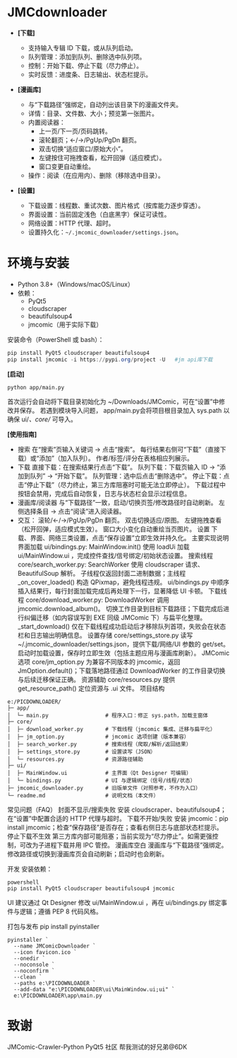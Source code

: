 # JMCdownloader
- **[下载]**
  - 支持输入专辑 ID 下载，或从队列启动。
  - 队列管理：添加到队列、删除选中队列项。
  - 控制：开始下载、停止下载（尽力停止）。
  - 实时反馈：进度条、日志输出、状态栏提示。

- **[漫画库]**
  - 与“下载路径”强绑定，自动列出该目录下的漫画文件夹。
  - 详情：目录、文件数、大小；预览第一张图片。
  - 内置阅读器：
    - 上一页/下一页/页码跳转。
    - 滚轮翻页；←/→/PgUp/PgDn 翻页。
    - 双击切换“适应窗口/原始大小”。
    - 左键按住可拖拽查看，松开回弹（适应模式）。
    - 窗口变更自动重绘。
  - 操作：阅读（在应用内）、删除（移除选中目录）。

- **[设置]**
  - 下载设置：线程数、重试次数、图片格式（按库能力逐步穿透）。
  - 界面设置：当前固定浅色（白底黑字）保证可读性。
  - 网络设置：HTTP 代理、超时。
  - 设置持久化：`~/.jmcomic_downloader/settings.json`。

# 环境与安装

- Python 3.8+（Windows/macOS/Linux）
- 依赖：
  - PyQt5
  - cloudscraper
  - beautifulsoup4
  - jmcomic（用于实际下载）

安装命令（PowerShell 或 bash）：
```powershell
pip install PyQt5 cloudscraper beautifulsoup4
pip install jmcomic -i https://pypi.org/project -U   #jm api库下载
```

**[启动]**
```
python app/main.py
```
 首次运行会自动将下载目录初始化为 ~/Downloads/JMComic，可在“设置”中修改并保存。
 若遇到模块导入问题，
 app/main.py会将项目根目录加入 sys.path 以确保 ui/*、core/* 可导入。

**[使用指南]**
 - 搜索
在“搜索”页输入关键词 → 点击“搜索”。
每行结果右侧可“下载”（直接下载）或“添加”（加入队列）。
作者/标签/评分在表格相应列展示。
 - 下载
直接下载：在搜索结果行点击“下载”。
队列下载：下载页输入 ID → “添加到队列” → “开始下载”。
队列管理：选中后点击“删除选中”。
停止下载：点击“停止下载”（尽力终止，第三方库阻塞时可能无法立即停止）。
下载过程中按钮会禁用，完成后自动恢复，日志与状态栏会显示过程信息。
 - 漫画库/阅读器
与“下载路径”一致，启动/切换页签/修改路径时自动刷新。
左侧选择条目 → 点击“阅读”进入阅读器。
 - 交互：
滚轮/←/→/PgUp/PgDn 翻页。
双击切换适应/原图。
左键拖拽查看（松开回弹，适应模式生效）。
窗口大小变化自动重绘当页图片。
设置
下载、界面、网络三类设置，点击“保存设置”立即生效并持久化。
主要实现说明
界面加载
ui/bindings.py: MainWindow.init()
 使用 loadUi 加载 
ui/MainWindow.ui
，完成控件查找/信号绑定/初始状态设置。
搜索线程
core/search_worker.py: SearchWorker 使用 cloudscraper 请求、BeautifulSoup 解析。
子线程仅返回封面二进制数据；主线程 
_on_cover_loaded()
 构造 QPixmap，避免线程违规。
ui/bindings.py
 中顺序插入结果行，每行封面加载完成后再处理下一行，显著降低 UI 卡顿。
下载线程
core/download_worker.py: DownloadWorker 调用 jmcomic.download_album()。
切换工作目录到目标下载路径；下载完成后进行纠偏迁移（如内容误写到 EXE 同级 JMComic 下）与扁平化整理。
_start_download()
 仅在下载线程成功启动后才移除队列首项，失败会在状态栏和日志输出明确信息。
设置存储
core/settings_store.py
 读写 ~/.jmcomic_downloader/settings.json，提供下载/网络/UI 参数的 get/set。
启动时加载设置，保存时立即生效（包括主题应用与漫画库刷新）。
JMComic 选项
core/jm_option.py
 为兼容不同版本的 jmcomic，返回 JmOption.default()；下载落地路径通过 
DownloadWorker
 的工作目录切换与后续迁移保证正确。
资源辅助
core/resources.py
 提供 
get_resource_path()
 定位资源与 .ui 文件。
项目结构
```
e:/PICDOWNLOADER/
├─ app/
│  └─ main.py                  # 程序入口：修正 sys.path，加载主窗体
├─ core/
│  ├─ download_worker.py       # 下载线程（jmcomic 集成、迁移与扁平化）
│  ├─ jm_option.py             # jmcomic 选项创建（版本兼容）
│  ├─ search_worker.py         # 搜索线程（爬取/解析/返回结果）
│  ├─ settings_store.py        # 设置读写（JSON）
│  └─ resources.py             # 资源路径辅助
├─ ui/
│  ├─ MainWindow.ui            # 主界面（Qt Designer 可编辑）
│  └─ bindings.py              # UI 与逻辑绑定（信号/线程/状态）
├─ jmcomic_downloader.py       # 旧版单文件（对照参考，不作为入口）
└─ readme.md                   # 说明文档（本文件）
```

常见问题（FAQ）
封面不显示/搜索失败
安装 cloudscraper、beautifulsoup4；在“设置”中配置合适的 HTTP 代理与超时。
下载不开始/失败
安装 jmcomic：pip install jmcomic；检查“保存路径”是否存在；查看右侧日志与底部状态栏提示。
停止下载不生效
第三方库内部可能阻塞；当前实现为“尽力停止”。如需更强控制，可改为子进程下载并用 IPC 管控。
漫画库空白
漫画库与“下载路径”强绑定。修改路径或切换到漫画库页会自动刷新；启动时也会刷新。

开发
安装依赖：
```
powershell
pip install PyQt5 cloudscraper beautifulsoup4 jmcomic
```
UI 建议通过 Qt Designer 修改 
ui/MainWindow.ui
，再在 
ui/bindings.py
 绑定事件与逻辑；遵循 PEP 8 代码风格。

打包与发布
pip install pyinstaller
```
pyinstaller `
  --name JMComicDownloader `
  --icon favicon.ico `
  --onedir `
  --noconsole `
  --noconfirm `
  --clean `
  --paths e:\PICDOWNLOADER `
  --add-data "e:\PICDOWNLOADER\ui\MainWindow.ui;ui" `
  e:\PICDOWNLOADER\app\main.py
```

# 致谢
JMComic-Crawler-Python
PyQt5 社区
帮我测试的好兄弟@6DK
